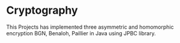 # Cryptography
This Projects has implemented three asymmetric and homomorphic encryption BGN, Benaloh, Paillier in Java using JPBC library.
